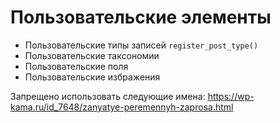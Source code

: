 # Пользовательские элементы

* Пользовательские типы записей `register_post_type()`
* Пользовательские таксономии
* Пользовательские поля
* Пользовательские избражения

Запрещено использовать следующие имена: https://wp-kama.ru/id_7648/zanyatye-peremennyh-zaprosa.html